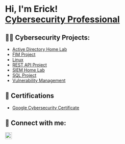 <h1>Hi, I'm Erick! <br/> <a href="https://www.linkedin.com/in/erickbmoore/">Cybersecurity Professional</a></h1>

<h2>👨‍💻 Cybersecurity Projects:</h2>

- [Active Directory Home Lab](https://github.com/erickbmoore/ActiveDirectoryLab/tree/main)
- [FIM Project](https://github.com/joshmadakor1/Algorithms-Practice)
- [Linux](https://github.com/joshmadakor1/Algorithms-Practice)
- [REST API Project](https://github.com/joshmadakor1/Algorithms-Practice)
- [SIEM Home Lab](https://github.com/joshmadakor1/Algorithms-Practice)
- [SQL Project](https://github.com/joshmadakor1/Algorithms-Practice)
- [Vulnerability Management](https://github.com/joshmadakor1/Algorithms-Practice)

<h2>📄 Certifications</h2>

- [Google Cybersecurity Certificate](https://www.youtube.com/watch?v=a83ASGn_V_s)

<h2> 🤳 Connect with me:</h2>

[<img align="left" alt="JoshMadakor | LinkedIn" width="22px" src="https://cdn.jsdelivr.net/npm/simple-icons@v3/icons/linkedin.svg" />][linkedin]

[linkedin]: https://linkedin.com/in/erickbmoore

<!--
**joshmadakor1/joshmadakor1** is a ✨ _special_ ✨ repository because its `README.md` (this file) appears on your GitHub profile.

Here are some ideas to get you started:

- 🔭 I’m currently working on ...
- 🌱 I’m currently learning ...
- 👯 I’m looking to collaborate on ...
- 🤔 I’m looking for help with ...
- 💬 Ask me about ...
- 📫 How to reach me: ...
- 😄 Pronouns: ...
- ⚡ Fun fact: ...
-->
